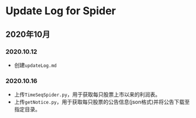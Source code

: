 # Update Log for Spider

## 2020年10月

### 2020.10.12

* 创建`updateLog.md`

### 2020.10.16

* 上传`TimeSeqSpider.py`，用于获取每只股票上市以来的利润表。
* 上传`getNotice.py`，用于获取每只股票的公告信息(json格式)并将公告下载至指定目录。